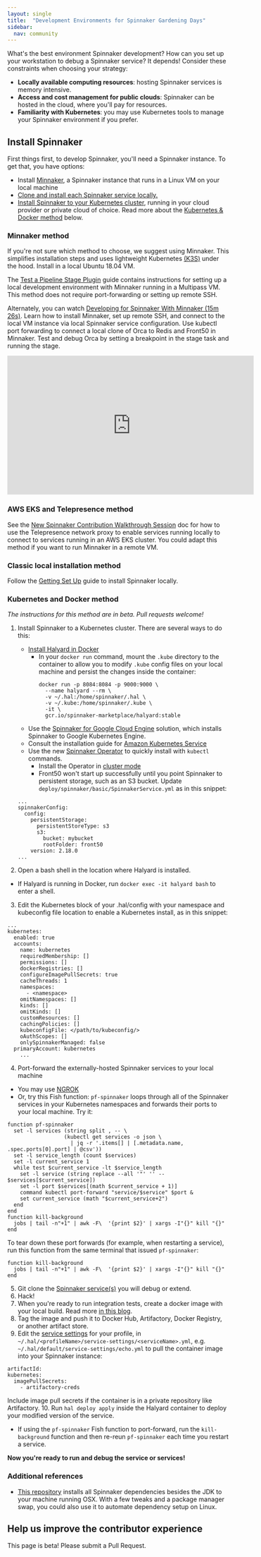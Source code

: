 ```yaml
---
layout: single
title:  "Development Environments for Spinnaker Gardening Days"
sidebar:
  nav: community
---
```

What's the best environment Spinnaker development? How can you set up your workstation to debug a Spinnaker service?  It depends! Consider these constraints when choosing your strategy:

* __Locally available computing resources__: hosting Spinnaker services is memory intensive.
* __Access and cost management for public clouds__: Spinnaker can be hosted in the cloud, where you'll pay for resources.
* __Familiarity with Kubernetes__: you may use Kubernetes tools to manage your Spinnaker environment if you prefer.

## Install Spinnaker

First things first, to develop Spinnaker, you'll need a Spinnaker instance. To get that, you have options:

* Install [Minnaker](https://github.com/armory/minnaker), a Spinnaker instance that runs in a Linux VM on your local machine
* [Clone and install each Spinnaker service locally.](#classic-local-installation-method)
* [Install Spinnaker to your Kubernetes cluster](#kubernetes-installation-methods), running in your cloud provider or private cloud of choice. Read more about the [Kubernetes & Docker method](#kubernetes-and-docker-method) below.

### Minnaker method

If you're not sure which method to choose, we suggest using Minnaker. This simplifies installation steps and uses lightweight Kubernetes [(K3S)](https://k3s.io/) under the hood. Install in a local Ubuntu 18.04 VM.

The [Test a Pipeline Stage Plugin](/guides/developer/plugin-creators/deck-plugin/) guide contains instructions for setting up a local development environment with Minnaker running in a Multipass VM. This method does not require port-forwarding or setting up remote SSH.

Alternately, you can watch <a href="https://youtu.be/xSZlWf9rUI4" target="_blank">Developing for Spinnaker With Minnaker (15m 26s)</a>. Learn how to install Minnaker, set up remote SSH, and connect to the local VM instance via local Spinnaker service configuration. Use kubectl port forwarding to connect a local clone of Orca to Redis and Front50 in Minnaker. Test and debug Orca by setting a breakpoint in the stage task and running the stage.

<iframe width="560" height="315" src="https://www.youtube.com/embed/xSZlWf9rUI4" frameborder="0" allowfullscreen></iframe>


### AWS EKS and Telepresence method

See the [New Spinnaker Contribution Walkthrough Session](/community/gardening/spin-contrib/) doc for how to use the Telepresence network proxy to enable services running locally to connect to services running in an AWS EKS cluster. You could adapt this method if you want to run Minnaker in a remote VM.

### Classic local installation method

Follow the [Getting Set Up](/guides/developer/getting-set-up/) guide to install Spinnaker locally.

### Kubernetes and Docker method

_The instructions for this method are in beta. Pull requests welcome!_

1. Install Spinnaker to a Kubernetes cluster. There are several ways to do this:
   - [Install Halyard in Docker](/setup/install/halyard/#install-halyard-on-docker)
     - In your `docker run` command, mount the `.kube` directory to the container to allow you to modify `.kube` config files on your local machine and persist the changes inside the container:
       ```
       docker run -p 8084:8084 -p 9000:9000 \
         --name halyard --rm \
         -v ~/.hal:/home/spinnaker/.hal \
         -v ~/.kube:/home/spinnaker/.kube \
         -it \
         gcr.io/spinnaker-marketplace/halyard:stable
       ```
   - Use the [Spinnaker for Google Cloud Engine](https://cloud.google.com/docs/ci-cd/spinnaker/spinnaker-for-gcp) solution, which installs Spinnaker to Google Kubernetes Engine.
   - Consult the installation guide for [Amazon Kubernetes Service](https://aws.amazon.com/blogs/opensource/continuous-delivery-spinnaker-amazon-eks/)
   - Use the new [Spinnaker Operator](https://docs.armory.io/spinnaker/operator/#install-operator) to quickly install with `kubectl` commands.
     - Install the Operator in [cluster mode](https://docs.armory.io/spinnaker/operator/#installing-operator-in-cluster-mode)
     - Front50 won't start up successfully until you point Spinnaker to persistent storage, such as an S3 bucket. Update `deploy/spinnaker/basic/SpinnakerService.yml` as in this snippet:
    ```
    ...
    spinnakerConfig:
      config:
        persistentStorage:
          persistentStoreType: s3
          s3:
            bucket: mybucket
            rootFolder: front50
        version: 2.18.0
    ...
    ```

2. Open a bash shell in the location where Halyard is installed.
  - If Halyard is running in Docker, run `docker exec -it halyard bash` to enter a shell.   
3. Edit the Kubernetes block of your .hal/config with your namespace and kubeconfig file location to enable a Kubernetes install, as in this snippet:
  ```
  ...
  kubernetes:
    enabled: true
    accounts:
      name: kubernetes
      requiredMembership: []
      permissions: []
      dockerRegistries: []
      configureImagePullSecrets: true
      cacheThreads: 1
      namespaces:
        - <namespace>
      omitNamespaces: []
      kinds: []
      omitKinds: []
      customResources: []
      cachingPolicies: []
      kubeconfigFile: </path/to/kubeconfig/>
      oAuthScopes: []
      onlySpinnakerManaged: false
    primaryAccount: kubernetes
      ...
  ```
4. Port-forward the externally-hosted Spinnaker services to your local machine
  - You may use [NGROK](https://ngrok.com/download)
  - Or, try this Fish function: `pf-spinnaker` loops through all of the Spinnaker services in your Kubernetes namespaces and forwards their ports to your local machine. Try it:
  ```
  function pf-spinnaker
    set -l services (string split , -- \
                    (kubectl get services -o json \
                      | jq -r '.items[] | [.metadata.name, .spec.ports[0].port] | @csv'))
    set -l service_length (count $services)
    set -l current_service 1
    while test $current_service -lt $service_length
      set -l service (string replace --all '"' '' -- $services[$current_service])
      set -l port $services[(math $current_service + 1)]
      command kubectl port-forward "service/$service" $port &
      set current_service (math "$current_service+2")
    end
  end
  function kill-background
    jobs | tail -n"+1" | awk -F\  '{print $2}' | xargs -I"{}" kill "{}"
  end
  ```
  To tear down these port forwards (for example, when restarting a service), run this function from the same terminal that issued `pf-spinnaker`:
  ```
  function kill-background
    jobs | tail -n"+1" | awk -F\  '{print $2}' | xargs -I"{}" kill "{}"
  end
  ```
5. Git clone the [Spinnaker service(s)](https://github.com/spinnaker) you will debug or extend.
6. Hack!
7. When you're ready to run integration tests, create a docker image with your local build. Read more [in this blog](https://aetas.pl/posts/2019-11-21-docker-image-with-gradle/).
8. Tag the image and push it to Docker Hub, Artifactory, Docker Registry, or another artifact store.
9. Edit the [service settings](https://www.spinnaker.io/reference/halyard/custom/#custom-service-settings) for your profile, in `~/.hal/<profileName>/service-settings/<serviceName>.yml`, e.g. `~/.hal/default/service-settings/echo.yml` to pull the container image into your Spinnaker instance:
  ```
  artifactId:
  kubernetes:
    imagePullSecrets:
      - artifactory-creds
  ```
  Include image pull secrets if the container is in a private repository like Artifactory.
10. Run `hal deploy apply` inside the Halyard container to deploy your modified version of the service.
  - If using the `pf-spinnaker` Fish function to port-forward, run the `kill-background` function and then re-reun `pf-spinnaker` each time you restart a service.

__Now you're ready to run and debug the service or services!__

### Additional references

* [This repository](https://github.com/robzienert/spinnaker-oss-setup) installs all Spinnaker dependencies besides the JDK to your machine running OSX. With a few tweaks and a package manager swap, you could also use it to automate dependency setup on Linux.

## Help us improve the contributor experience
This page is beta! Please submit a Pull Request.
